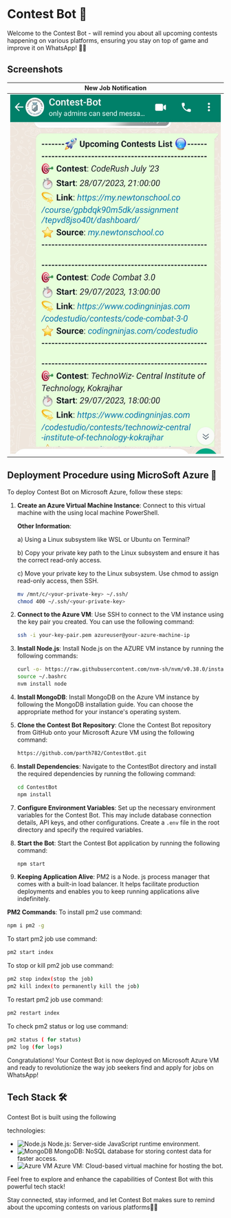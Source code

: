 # Contest Bot 🎯

Welcome to the Contest Bot - will remind you about all upcoming contests happening on various platforms, ensuring you stay on top of game and improve it on WhatsApp! 🎉🤖





## Screenshots

|      **New Job Notification**           |
|------------------------------------- |
| ![ContestBot Message](./screenshots/bot.jpg) |

## Deployment Procedure using MicroSoft Azure 🚀

To deploy Contest Bot on  Microsoft Azure, follow these steps:

1. **Create an Azure Virtual Machine Instance**: Connect to this virtual machine with the using local machine PowerShell.

    **Other Information**:
    
   a) Using a Linux subsystem like WSL or Ubuntu on Terminal?
    
   b) Copy your private key path to the Linux subsystem and ensure it has the       correct read-only access.
   
   c) Move your private key to the Linux subsystem. Use chmod to assign read-only access, then SSH.
   
    ```bash
   mv /mnt/c/<your-private-key> ~/.ssh/
   chmod 400 ~/.ssh/<your-private-key>
   ```
   

2. **Connect to the Azure VM**: Use SSH to connect to the VM instance using the key pair you created. You can use the following command:

   ```bash
   ssh -i your-key-pair.pem azureuser@your-azure-machine-ip
   ```

3. **Install Node.js**: Install Node.js on the AZURE VM instance by running the following commands:

   ```bash
   curl -o- https://raw.githubusercontent.com/nvm-sh/nvm/v0.38.0/install.sh | bash
   source ~/.bashrc
   nvm install node
   ```

4. **Install MongoDB**: Install MongoDB on the Azure VM instance by following the MongoDB installation guide. You can choose the appropriate method for your instance's operating system.

5. **Clone the Contest Bot Repository**: Clone the Contest Bot repository from GitHub onto your Microsoft Azure VM using the following command:

   ```bash
   https://github.com/parth782/ContestBot.git
   ```

6. **Install Dependencies**: Navigate to the ContestBot directory and install the required dependencies by running the following command:

   ```bash
   cd ContestBot
   npm install
   ```

7. **Configure Environment Variables**: Set up the necessary environment variables for the Contest Bot. This may include database connection details, API keys, and other configurations. Create a `.env` file in the root directory and specify the required variables.

8. **Start the Bot**: Start the Contest Bot application by running the following command:

   ```bash
   npm start
   ```
9. **Keeping Application Alive**: PM2 is a Node. js process manager that comes with a built-in load balancer. It helps facilitate production deployments and enables you to keep running applications alive indefinitely.

**PM2 Commands**: To install pm2 use command:
   ```bash
   npm i pm2 -g 
   ```
To start pm2 job use command:
   ```bash
  pm2 start index
   ```
   To stop or kill pm2 job use command:
   ```bash
  pm2 stop index(stop the job)
  pm2 kill index(to permanently kill the job)
   ```
   
   To restart pm2 job use command:
   ```bash
  pm2 restart index
   ```
  To check pm2 status or log use command:
   ```bash
  pm2 status ( for status)
  pm2 log (for logs)
   ```
   



Congratulations! Your Contest Bot is now deployed on Microsoft Azure VM and ready to revolutionize the way job seekers find and apply for jobs on WhatsApp!

## Tech Stack 🛠️

Contest Bot is built using the following

 technologies:

- ![Node.js](https://img.icons8.com/color/48/000000/nodejs.png) Node.js: Server-side JavaScript runtime environment.
- ![MongoDB](https://img.icons8.com/color/48/000000/mongodb.png) MongoDB: NoSQL database for storing contest data for faster access.
- ![Azure VM](https://raw.githubusercontent.com/amido/azure-vector-icons/master/renders/virtual-machines.png) Azure VM: Cloud-based virtual machine for hosting the bot.

Feel free to explore and enhance the capabilities of Contest Bot with this powerful tech stack!

Stay connected, stay informed, and let Contest Bot makes sure to remind about the upcoming contests on various platforms📱🎯